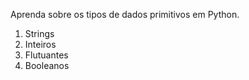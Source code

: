 Aprenda sobre os tipos de dados primitivos em Python.

1. Strings
2. Inteiros
3. Flutuantes
4. Booleanos